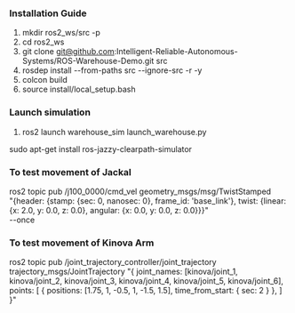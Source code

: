 ### Installation Guide

1. mkdir ros2_ws/src -p
2. cd ros2_ws
3. git clone git@github.com:Intelligent-Reliable-Autonomous-Systems/ROS-Warehouse-Demo.git src
4. rosdep install --from-paths src --ignore-src -r -y
5. colcon build
6. source install/local_setup.bash 

### Launch simulation
1. ros2 launch warehouse_sim launch_warehouse.py

sudo apt-get install ros-jazzy-clearpath-simulator

### To test movement of Jackal
ros2 topic pub /j100_0000/cmd_vel geometry_msgs/msg/TwistStamped \
"{header: {stamp: {sec: 0, nanosec: 0}, frame_id: 'base_link'}, twist: {linear: {x: 2.0, y: 0.0, z: 0.0}, angular: {x: 0.0, y: 0.0, z: 0.0}}}" \
--once

### To test movement of Kinova Arm

ros2 topic pub /joint_trajectory_controller/joint_trajectory trajectory_msgs/JointTrajectory "{
  joint_names: [kinova/joint_1, kinova/joint_2, kinova/joint_3, kinova/joint_4, kinova/joint_5, kinova/joint_6],
  points: [
    { positions: [1.75, 1, -0.5, 1, -1.5, 1.5], time_from_start: { sec: 2 } },
  ]
}"